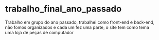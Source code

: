 # trabalho_final_ano_passado
Trabalho em grupo do ano passado, trabalhei como front-end e back-end, não fomos organizados e cada um fez uma parte, o site tem como tema uma loja de peças de computador
